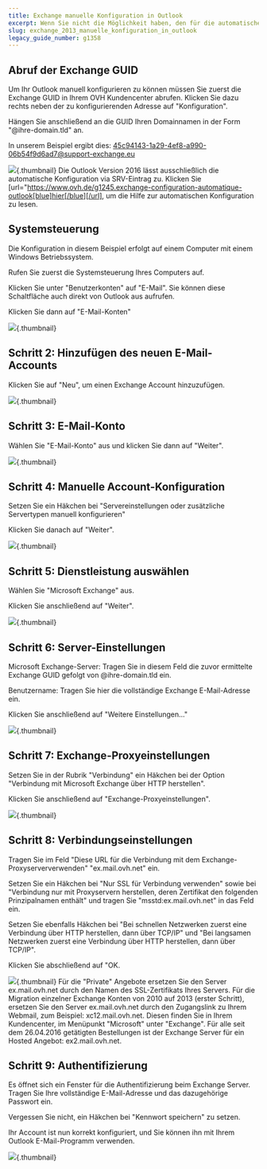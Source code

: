 ```yaml
---
title: Exchange manuelle Konfiguration in Outlook
excerpt: Wenn Sie nicht die Möglichkeit haben, den für die automatische Konfiguration von Outlook erforderlichen SRV Eintrag zu erstellen, können Sie diese Hilfe nutzen, um Outlook von Hand zu konfigurieren
slug: exchange_2013_manuelle_konfiguration_in_outlook
legacy_guide_number: g1358
---
```



## Abruf der Exchange GUID
Um Ihr Outlook manuell konfigurieren zu können müssen Sie zuerst die Exchange GUID in Ihrem OVH Kundencenter abrufen. Klicken Sie dazu rechts neben der zu konfigurierenden Adresse auf "Konfiguration".

Hängen Sie anschließend an die GUID Ihren Domainnamen in der Form "@ihre-domain.tld" an.

In unserem Beispiel ergibt dies:
45c94143-1a29-4ef8-a990-06b54f9d6ad7@support-exchange.eu

![](images/img_1568.jpg){.thumbnail}
Die Outlook Version 2016 lässt ausschließlich die automatische Konfiguration via SRV-Eintrag zu. Klicken Sie [url="https://www.ovh.de/g1245.exchange-configuration-automatique-outlook[blue]hier[/blue][/url], um die Hilfe zur automatischen Konfiguration zu lesen.


## Systemsteuerung
Die Konfiguration in diesem Beispiel erfolgt auf einem Computer mit einem Windows Betriebssystem.

Rufen Sie zuerst die Systemsteuerung Ihres Computers auf.

Klicken Sie unter "Benutzerkonten" auf "E-Mail". Sie können diese Schaltfläche auch direkt von Outlook aus aufrufen.

Klicken Sie dann auf "E-Mail-Konten"

![](images/img_992.jpg){.thumbnail}


## Schritt 2: Hinzufügen des neuen E-Mail-Accounts
Klicken Sie auf "Neu", um einen Exchange Account hinzuzufügen.

![](images/img_1551.jpg){.thumbnail}


## Schritt 3: E-Mail-Konto
Wählen Sie "E-Mail-Konto" aus und klicken Sie dann auf "Weiter".

![](images/img_994.jpg){.thumbnail}


## Schritt 4: Manuelle Account-Konfiguration
Setzen Sie ein Häkchen bei "Servereinstellungen oder zusätzliche Servertypen manuell konfigurieren"

Klicken Sie danach auf "Weiter".

![](images/img_1552.jpg){.thumbnail}


## Schritt 5: Dienstleistung auswählen
Wählen Sie "Microsoft Exchange" aus.

Klicken Sie anschließend auf "Weiter".

![](images/img_1553.jpg){.thumbnail}


## Schritt 6: Server-Einstellungen
Microsoft Exchange-Server: Tragen Sie in diesem Feld die zuvor ermittelte Exchange GUID gefolgt von @ihre-domain.tld ein.

Benutzername: Tragen Sie hier die vollständige Exchange E-Mail-Adresse ein.

Klicken Sie anschließend auf "Weitere Einstellungen..."

![](images/img_1554.jpg){.thumbnail}


## Schritt 7: Exchange-Proxyeinstellungen
Setzen Sie in der Rubrik "Verbindung" ein Häkchen bei der Option "Verbindung mit Microsoft Exchange über HTTP herstellen".

Klicken Sie anschließend auf "Exchange-Proxyeinstellungen".

![](images/img_1555.jpg){.thumbnail}


## Schritt 8: Verbindungseinstellungen
Tragen Sie im Feld "Diese URL für die Verbindung mit dem Exchange-Proxyserververwenden" "ex.mail.ovh.net" ein.

Setzen Sie ein Häkchen bei "Nur SSL für Verbindung verwenden" sowie bei "Verbindung nur mit Proxyservern herstellen, deren Zertifikat den folgenden Prinzipalnamen enthält" und tragen Sie "msstd:ex.mail.ovh.net" in das Feld ein.

Setzen Sie ebenfalls Häkchen bei "Bei schnellen Netzwerken zuerst eine Verbindung über HTTP herstellen, dann über TCP/IP" und "Bei langsamen Netzwerken zuerst eine Verbindung über HTTP herstellen, dann über TCP/IP".

Klicken Sie abschließend auf "OK.

![](images/img_1556.jpg){.thumbnail}
Für die "Private" Angebote ersetzen Sie den Server ex.mail.ovh.net durch den Namen des SSL-Zertifikats Ihres Servers.
Für die Migration einzelner Exchange Konten von 2010 auf 2013 (erster Schritt), ersetzen Sie den Server ex.mail.ovh.net durch den Zugangslink zu Ihrem Webmail, zum Beispiel: xc12.mail.ovh.net. Diesen finden Sie in Ihrem Kundencenter, im Menüpunkt "Microsoft" unter "Exchange".
Für alle seit dem 26.04.2016 getätigten Bestellungen ist der Exchange Server für ein Hosted Angebot: ex2.mail.ovh.net.


## Schritt 9: Authentifizierung
Es öffnet sich ein Fenster für die Authentifizierung beim Exchange Server.
Tragen Sie Ihre vollständige E-Mail-Adresse und das dazugehörige Passwort ein.

Vergessen Sie nicht, ein Häkchen bei "Kennwort speichern" zu setzen.

Ihr Account ist nun korrekt konfiguriert, und Sie können ihn mit Ihrem Outlook E-Mail-Programm verwenden.

![](images/img_1557.jpg){.thumbnail}

